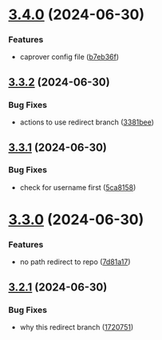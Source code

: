 # [3.4.0](https://github.com/EddieHubCommunity/BioDrop/compare/v3.3.2...v3.4.0) (2024-06-30)


### Features

* caprover config file ([b7eb36f](https://github.com/EddieHubCommunity/BioDrop/commit/b7eb36f96e8cbd3ad7b2481c83ecce1456528e7f))



## [3.3.2](https://github.com/EddieHubCommunity/BioDrop/compare/v3.3.1...v3.3.2) (2024-06-30)


### Bug Fixes

* actions to use redirect branch ([3381bee](https://github.com/EddieHubCommunity/BioDrop/commit/3381bee0b27019fa7060be1a30b38fcc04a6f5ac))



## [3.3.1](https://github.com/EddieHubCommunity/BioDrop/compare/v3.3.0...v3.3.1) (2024-06-30)


### Bug Fixes

* check for username first ([5ca8158](https://github.com/EddieHubCommunity/BioDrop/commit/5ca815899155555bf4124902b677ecdf1f436cb1))



# [3.3.0](https://github.com/EddieHubCommunity/BioDrop/compare/v3.2.1...v3.3.0) (2024-06-30)


### Features

* no path redirect to repo ([7d81a17](https://github.com/EddieHubCommunity/BioDrop/commit/7d81a17828f70da158545cfa9bba8b3cf48e557b))



## [3.2.1](https://github.com/EddieHubCommunity/BioDrop/compare/v3.2.0...v3.2.1) (2024-06-30)


### Bug Fixes

* why this redirect branch ([1720751](https://github.com/EddieHubCommunity/BioDrop/commit/1720751568246538662be4bfe70531dacddee1db))



